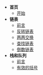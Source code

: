 - **首页**
    - [开始](/开始)
- **链表**
    - [前言](链表/)
    - [反转链表](链表/反转链表)
    - [两两交换](链表/两两交换)
    - [查找链表](链表/查找链表)
    - [倒数链表](链表/倒数链表)
- **栈和队列**
    - [前言](栈和队列/)
    - [有效的括号](栈和队列/有效的括号)